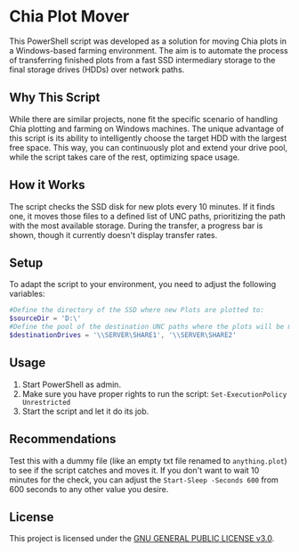 # Chia Plot Mover

This PowerShell script was developed as a solution for moving Chia plots in a Windows-based farming environment. The aim is to automate the process of transferring finished plots from a fast SSD intermediary storage to the final storage drives (HDDs) over network paths.

## Why This Script

While there are similar projects, none fit the specific scenario of handling Chia plotting and farming on Windows machines. The unique advantage of this script is its ability to intelligently choose the target HDD with the largest free space. This way, you can continuously plot and extend your drive pool, while the script takes care of the rest, optimizing space usage.

## How it Works

The script checks the SSD disk for new plots every 10 minutes. If it finds one, it moves those files to a defined list of UNC paths, prioritizing the path with the most available storage. During the transfer, a progress bar is shown, though it currently doesn't display transfer rates.

## Setup

To adapt the script to your environment, you need to adjust the following variables:

```powershell
#Define the directory of the SSD where new Plots are plotted to:
$sourceDir = 'D:\' 
#Define the pool of the destination UNC paths where the plots will be moved to
$destinationDrives = '\\SERVER\SHARE1', '\\SERVER\SHARE2'
```

## Usage

1. Start PowerShell as admin.
2. Make sure you have proper rights to run the script: `Set-ExecutionPolicy Unrestricted`
3. Start the script and let it do its job.

## Recommendations

Test this with a dummy file (like an empty txt file renamed to `anything.plot`) to see if the script catches and moves it. If you don't want to wait 10 minutes for the check, you can adjust the `Start-Sleep -Seconds 600` from 600 seconds to any other value you desire.

## License

This project is licensed under the [GNU GENERAL PUBLIC LICENSE v3.0](LICENSE).
